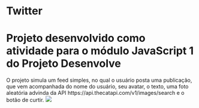 # Twitter
<h1>Projeto desenvolvido como atividade para o módulo JavaScript 1 do Projeto Desenvolve</h1>
<p>O projeto simula um feed simples, no qual o usuário posta uma publicação, que vem acompanhada do nome do usuário, seu avatar, o texto, uma foto aleatória advinda da API https://api.thecatapi.com/v1/images/search e o botão de curtir.
<img src='https://github-production-user-asset-6210df.s3.amazonaws.com/139504868/381248143-7d262bed-4322-4fc6-968b-b358d36e468a.png?X-Amz-Algorithm=AWS4-HMAC-SHA256&X-Amz-Credential=AKIAVCODYLSA53PQK4ZA%2F20241029%2Fus-east-1%2Fs3%2Faws4_request&X-Amz-Date=20241029T174612Z&X-Amz-Expires=300&X-Amz-Signature=9f035be8eb8149f3105b0653d2e046293d7b2603436f95f8c287e8a9f017dfef&X-Amz-SignedHeaders=host'>
